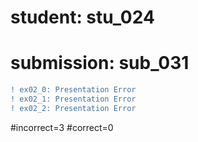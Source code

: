 # student: stu_024
# submission: sub_031

```diff
! ex02_0: Presentation Error
! ex02_1: Presentation Error
! ex02_2: Presentation Error
```
#incorrect=3
#correct=0
